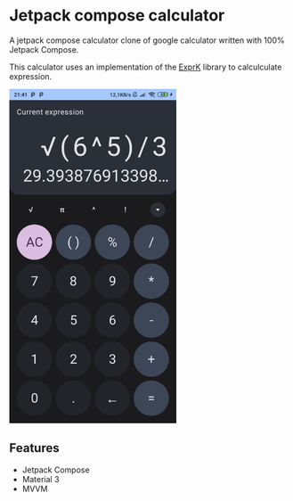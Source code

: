# Jetpack compose calculator

A jetpack compose calculator clone of google calculator written with 100% Jetpack Compose.

This calculator uses an implementation of the [ExprK](https://github.com/Keelar/ExprK) library to calculculate expression.

<img src="pictures/calculator_screenshot.jpg" alt="Calculator Screenshot" width="300"/>

## Features
- Jetpack Compose
- Material 3
- MVVM